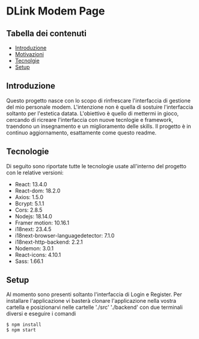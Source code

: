 # DLink Modem Page
## Tabella dei contenuti
* [Introduzione](#introduzione)
* [Motivazioni](#motivazioni)
* [Tecnolgie](#tecnologie)
* [Setup](#setup)

## Introduzione
Questo progetto nasce con lo scopo di rinfrescare l'interfaccia di gestione del mio personale modem.
L'intenzione non è quella di sostuire l'interfaccia soltanto per l'estetica datata.
L'obiettivo è quello di mettermi in gioco, cercando di ricreare l'interfaccia con nuove tecnlogie e framework, 
traendono un insegnamento e un miglioramento delle skills.
Il progetto è in continuo aggiornamento, esattamente come questo readme. 

## Tecnologie
Di seguito sono riportate tutte le tecnologie usate all'interno del progetto con le relative versioni: 
* React: 13.4.0
* React-dom: 18.2.0
* Axios: 1.5.0
* Bcrypt: 5.1.1
* Cors: 2.8.5
* Nodejs: 18.14.0
* Framer motion: 10.16.1
* i18next: 23.4.5
* i18next-browser-languagedetector: 7.1.0
* i18next-http-backend: 2.2.1
* Nodemon: 3.0.1
* React-icons: 4.10.1
* Sass: 1.66.1

## Setup
Al momento sono presenti soltanto l'interfaccia di Login e Register.
Per installare l'applicazione vi basterà clonare l'applicazione nella vostra cartella
e posizionarvi nelle cartelle './src' './backend' con due terminali diversi e eseguire i comandi
```
$ npm install
$ npm start
```
